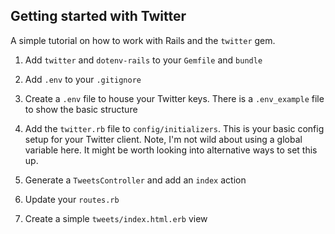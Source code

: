 ## Getting started with Twitter

A simple tutorial on how to work with Rails and the `twitter` gem.

1. Add `twitter` and `dotenv-rails` to your `Gemfile` and `bundle`

2. Add `.env` to your `.gitignore`

3. Create a `.env` file to house your Twitter keys. There is a `.env_example` file to show the basic structure

4. Add the `twitter.rb` file to `config/initializers`. This is your basic config setup for your Twitter client. Note, I'm not wild about using a global variable here. It might be worth looking into alternative ways to set this up.

5. Generate a `TweetsController` and add an `index` action

6. Update your `routes.rb`

7. Create a simple `tweets/index.html.erb` view